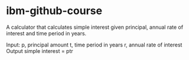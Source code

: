 # ibm-github-course
A calculator that calculates simple interest given principal, annual rate of interest and time period in years.

Input: p, principal amount t, time period in years r, annual rate of interest Output simple interest = ptr
